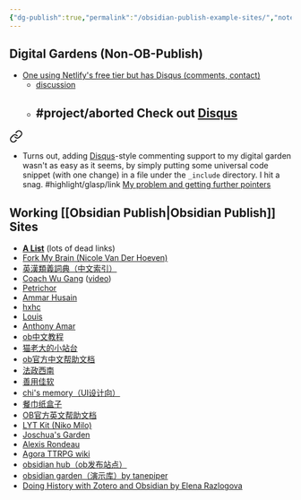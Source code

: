 ```yaml
---
{"dg-publish":true,"permalink":"/obsidian-publish-example-sites/","noteIcon":"2","created":"","updated":""}
---
```


## Digital Gardens (Non-OB-Publish)
- [One using Netlify's free tier but has Disqus (comments, contact)](https://hermitage.utsob.me/)
	- [discussion](https://www.reddit.com/r/ObsidianMD/comments/10pokli/i_built_a_digital_garden_using_obsidian_for_free/) 
	- #project/aborted  Check out [Disqus](https://disqus.com/)
		- 
<div class="transclusion internal-embed is-loaded"><a class="markdown-embed-link" href="/10-dailynotes/2023-04-24/#7e438f" aria-label="Open link"><svg xmlns="http://www.w3.org/2000/svg" width="24" height="24" viewBox="0 0 24 24" fill="none" stroke="currentColor" stroke-width="2" stroke-linecap="round" stroke-linejoin="round" class="svg-icon lucide-link"><path d="M10 13a5 5 0 0 0 7.54.54l3-3a5 5 0 0 0-7.07-7.07l-1.72 1.71"></path><path d="M14 11a5 5 0 0 0-7.54-.54l-3 3a5 5 0 0 0 7.07 7.07l1.71-1.71"></path></svg></a><div class="markdown-embed">



* Turns out, adding [Disqus](https://disqus.com/)-style commenting support to my digital garden wasn't as easy as it seems, by simply putting some universal code snippet (with one change) in a file under the `_include` directory. I hit a snag. 
	#highlight/glasp/link  [My problem and getting further pointers](https://glasp.co/highlight-embed?u=zeYBfVAGSvNl7zMHjBkmeoK0t0g1&d=GIk4F86kOFIl9B2B642P&h=q7grki25c15lga58&m=h) 

</div></div>


## Working [[Obsidian Publish\|Obsidian Publish]] Sites
- **[A List](https://forum.obsidian.md/t/the-all-obsidian-publish-s-collection-by-leo-latest-update-20210324/7248)** (lots of dead links)
- [Fork My Brain (Nicole Van Der Hoeven)](https://notes.nicolevanderhoeven.com/Fork+My+Brain)
- [英漢類義詞典（中文索引）](https://publish.obsidian.md/thesaurus/)
- [Coach Wu Gang](https://www.coachwugang.com) ([video](https://www.bilibili.com/video/BV1dU4y1p7gg/?spm_id_from=333.337.search-card.all.click&vd_source=c5814fc82506100ec4b07566dc20d79f))
- [Petrichor](https://publish.obsidian.md/bryan-jenks/Z/!+2020-12-09+Why+isn't+color-coding+explanations+more+common)
- [Ammar Husain](https://notes.ammarh.io/)
- [hxhc](https://notes.hxhc.xyz/)
- [Louis](https://brain.louis030195.com/Biology/Evolution/Sexual+orientation)
- [Anthony Amar](https://anthonyamar.fr/Welcome+in+my+mind+%F0%9F%A7%A0)
- [ob中文教程](https://publish.obsidian.md/chinesehelp/01+2021%E6%96%B0%E6%95%99%E7%A8%8B/2021%E5%B9%B4%E6%96%B0%E6%95%99%E7%A8%8B)  
- [猫老大的小站台](https://publish.obsidian.md/chinesehelp/01+2021%E6%96%B0%E6%95%99%E7%A8%8B/%E7%8C%AB%E8%80%81%E5%A4%A7%E7%9A%84%E5%B0%8F%E7%AB%99%E5%8F%B0)
- [ob官方中文帮助文档](https://publish.obsidian.md/help-zh/%E7%94%B1%E6%AD%A4%E5%BC%80%E5%A7%8B)
- [法政西南](https://publish.obsidian.md/wanyulawyer/Lawsight)
- [善用佳软](https://publish.obsidian.md/xbeta/docsify/README)
- [chi's memory（UI设计向）](https://publish.obsidian.md/chiux/chi's+memory)
- [餐巾纸盒子](https://publish.obsidian.md/chinesehelp/01+2021%E6%96%B0%E6%95%99%E7%A8%8B/%E9%A4%90%E5%B7%BE%E7%BA%B8%E7%9B%92%E5%AD%90)
- [OB官方英文帮助文档](https://help.obsidian.md/Index)
- [LYT Kit (Niko Milo)](https://publish.obsidian.md/lyt-kit)
- [Joschua's Garden](https://notes.joschua.io/50+Slipbox/Welcome!) 
- [Alexis Rondeau](https://publish.obsidian.md/alexisrondeau/Welcome+to+my+digital+garden)
- [Agora TTRPG wiki](https://publish.obsidian.md/agora/Agora)
- [obsidian hub（ob发布站点）](https://publish.obsidian.md/chinesehelp/01+2021%E6%96%B0%E6%95%99%E7%A8%8B/obsidian+hub%EF%BC%88ob%E5%8F%91%E5%B8%83%E7%AB%99%E7%82%B9%EF%BC%89)
- [obsidian garden（演示库）by tanepiper](https://publish.obsidian.md/chinesehelp/01+2021%E6%96%B0%E6%95%99%E7%A8%8B/obsidian+garden%EF%BC%88%E6%BC%94%E7%A4%BA%E5%BA%93%EF%BC%89by+tanepiper)
- [Doing History with Zotero and Obsidian by Elena Razlogova](https://publish.obsidian.md/history-notes/00+About+the+Project)